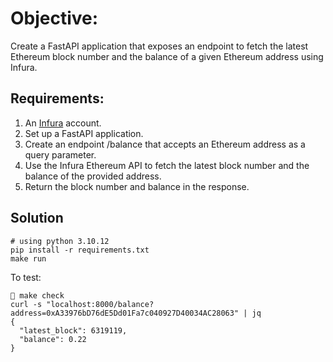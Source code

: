 # Objective:
Create a FastAPI application that exposes an endpoint to fetch the latest
Ethereum block number and the balance of a given Ethereum address using Infura.

## Requirements:
1. An [Infura](https://infura.io/) account.
1. Set up a FastAPI application.
1. Create an endpoint /balance that accepts an Ethereum address as a query
   parameter.
1. Use the Infura Ethereum API to fetch the latest block number and the balance
   of the provided address.
1. Return the block number and balance in the response.

## Solution
```
# using python 3.10.12
pip install -r requirements.txt
make run
```

To test:
```
 make check
curl -s "localhost:8000/balance?address=0xA33976bD76dE5Dd01Fa7c040927D40034AC28063" | jq
{
  "latest_block": 6319119,
  "balance": 0.22
}

```
